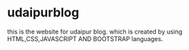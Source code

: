 # udaipurblog
this is the website for udaipur blog.
which is created by using HTML,CSS,JAVASCRIPT AND BOOTSTRAP languages.
